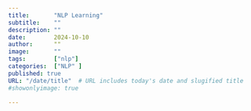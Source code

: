 ```yaml
---
title:       "NLP Learning"
subtitle:    ""
description: ""
date:        2024-10-10
author:      ""
image:       ""
tags:        ["nlp"]
categories:  ["NLP" ]
published: true
URL: "/date/title"  # URL includes today's date and slugified title
#showonlyimage: true

---
```

